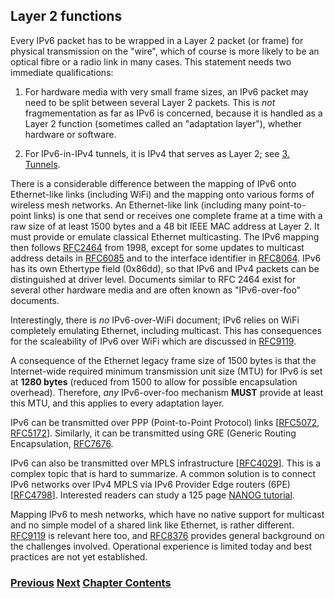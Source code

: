 ## Layer 2 functions

Every IPv6 packet has to be wrapped in a Layer 2 packet (or frame) for physical transmission on the "wire", which of course is more likely to be an optical fibre or a radio link in many cases. This statement needs two immediate qualifications:

1. For hardware media with very small frame sizes, an IPv6 packet may need to be split between several Layer 2 packets. This is *not* fragmementation as far as IPv6 is concerned, because it is handled as a Layer 2 function (sometimes called an "adaptation layer"), whether hardware or software.

2. For IPv6-in-IPv4 tunnels, it is IPv4 that serves as Layer 2; see [3. Tunnels](../3.%20Coexistence%20with%20Legacy%20IPv4/Tunnels.md).

There is a considerable difference between the mapping of IPv6 onto Ethernet-like links (including WiFi) and the mapping onto various forms of wireless mesh networks. An Ethernet-like link (including many point-to-point links) is one that send or receives one complete frame at a time with a raw size of at least 1500 bytes and a 48 bit IEEE MAC address at Layer 2. It must provide or emulate classical Ethernet multicasting. The IPv6 mapping then follows [RFC2464](https://www.rfc-editor.org/info/rfc2464) from 1998, except for some updates to multicast address details in [RFC6085](https://www.rfc-editor.org/info/rfc6085) and to the interface identifier in [RFC8064](https://www.rfc-editor.org/info/rfc8064). IPv6 has its own Ethertype field (0x86dd), so that IPv6 and IPv4 packets can be distinguished at driver level. Documents similar to RFC 2464 exist for several other hardware media and are often known as "IPv6-over-foo" documents.

Interestingly, there is *no* IPv6-over-WiFi document; IPv6 relies on WiFi completely emulating Ethernet, including multicast. This has consequences for the scaleability of IPv6 over WiFi which are discussed in [RFC9119](https://www.rfc-editor.org/info/rfc9119).

A consequence of the Ethernet legacy frame size of 1500 bytes is that the Internet-wide required minimum transmission unit size (MTU) for IPv6 is set at **1280 bytes** (reduced from 1500 to allow for possible encapsulation overhead). Therefore, *any* IPv6-over-foo mechanism **MUST** provide at least this MTU, and this applies to every adaptation layer.

IPv6 can be transmitted over PPP (Point-to-Point Protocol) links \[[RFC5072](https://www.rfc-editor.org/info/rfc5072), [RFC5172](https://www.rfc-editor.org/info/rfc5172)]. Similarly, it can be transmitted using GRE (Generic Routing Encapsulation, [RFC7676](https://www.rfc-editor.org/info/rfc7676).

IPv6 can also be transmitted over MPLS infrastructure \[[RFC4029](https://www.rfc-editor.org/info/rfc4029)]. This is a complex topic that is hard to summarize. A common solution is to connect IPv6 networks over IPv4 MPLS via IPv6 Provider Edge routers (6PE) \[[RFC4798](https://www.rfc-editor.org/info/rfc4798)]. Interested readers can study a 125 page [NANOG tutorial](https://pc.nanog.org/static/published/meetings/NANOG76/1993/20190612_Agahian_Demystifying_Ipv6_Over_v1.pdf).

Mapping IPv6 to mesh networks, which have no native support for multicast and no simple model of a shared link like Ethernet, is rather different. [RFC9119](https://www.rfc-editor.org/info/rfc9119) is relevant here too, and [RFC8376](https://www.rfc-editor.org/info/rfc8376) provides general background on the challenges involved. Operational experience is limited today and best practices are not yet established.


<!-- Link lines generated automatically; do not delete -->
### [<ins>Previous</ins>](Addresses.md) [<ins>Next</ins>](Address%20resolution.md) [<ins>Chapter Contents</ins>](2.%20IPv6%20Basic%20Technology.md)
